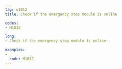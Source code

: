 ```yaml
---
tag: m1012
title: Check if the emergency stop module is online

codes:
- M1012

long:
- Check if the emergency stop module is online.

examples:
-
  code: M1012
---
```

